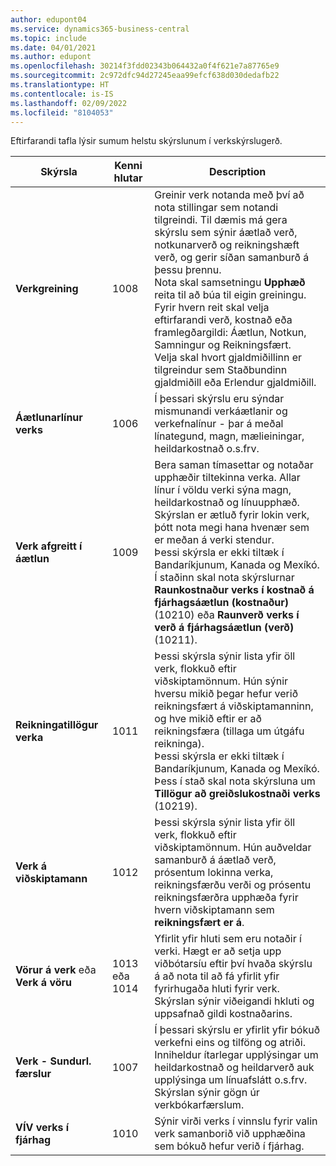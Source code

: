 ```yaml
---
author: edupont04
ms.service: dynamics365-business-central
ms.topic: include
ms.date: 04/01/2021
ms.author: edupont
ms.openlocfilehash: 30214f3fdd02343b064432a0f4f621e7a87765e9
ms.sourcegitcommit: 2c972dfc94d27245eaa99efcf638d030dedafb22
ms.translationtype: HT
ms.contentlocale: is-IS
ms.lasthandoff: 02/09/2022
ms.locfileid: "8104053"
---
```

Eftirfarandi tafla lýsir sumum helstu skýrslunum í verkskýrslugerð.

|Skýrsla |Kenni hlutar|Description  |
|---------|---------|---------|
|**Verkgreining**|1008|Greinir verk notanda með því að nota stillingar sem notandi tilgreindi. Til dæmis má gera skýrslu sem sýnir áætlað verð, notkunarverð og reikningshæft verð, og gerir síðan samanburð á þessu þrennu.<br>Nota skal samsetningu **Upphæð** reita til að búa til eigin greiningu. Fyrir hvern reit skal velja eftirfarandi verð, kostnað eða framlegðargildi: Áætlun, Notkun, Samningur og Reikningsfært. <br>Velja skal hvort gjaldmiðillinn er tilgreindur sem Staðbundinn gjaldmiðill eða Erlendur gjaldmiðill. |
|**Áætlunarlínur verks**|1006|Í þessari skýrslu eru sýndar mismunandi verkáætlanir og verkefnalínur - þar á meðal línategund, magn, mælieiningar, heildarkostnað o.s.frv.|
|**Verk afgreitt í áætlun**|1009|Bera saman tímasettar og notaðar upphæðir tiltekinna verka. Allar línur í völdu verki sýna magn, heildarkostnað og línuupphæð. <br>Skýrslan er ætluð fyrir lokin verk, þótt nota megi hana hvenær sem er meðan á verki stendur.<br>Þessi skýrsla er ekki tiltæk í Bandaríkjunum, Kanada og Mexíkó. Í staðinn skal nota skýrslurnar **Raunkostnaður verks í kostnað á fjárhagsáætlun (kostnaður)** (10210) eða **Raunverð verks í verð á fjárhagsáætlun (verð)** (10211).|
|**Reikningatillögur verka**|1011|Þessi skýrsla sýnir lista yfir öll verk, flokkuð eftir viðskiptamönnum. Hún sýnir hversu mikið þegar hefur verið reikningsfært á viðskiptamanninn, og hve mikið eftir er að reikningsfæra (tillaga um útgáfu reikninga). <br>Þessi skýrsla er ekki tiltæk í Bandaríkjunum, Kanada og Mexíkó. Þess í stað skal nota skýrsluna um **Tillögur að greiðslukostnaði verks** (10219).|
|**Verk á viðskiptamann**|1012|Þessi skýrsla sýnir lista yfir öll verk, flokkuð eftir viðskiptamönnum. Hún auðveldar samanburð á áætlað verð, prósentum lokinna verka, reikningsfærðu verði og prósentu reikningsfærðra upphæða fyrir hvern viðskiptamann sem **reikningsfært er á**.|
|**Vörur á verk** eða **Verk á vöru**|1013 eða 1014|Yfirlit yfir hluti sem eru notaðir í verki. Hægt er að setja upp viðbótarsíu eftir því hvaða skýrslu á að nota til að fá yfirlit yfir fyrirhugaða hluti fyrir verk. Skýrslan sýnir viðeigandi hkluti og uppsafnað gildi kostnaðarins.|
|**Verk - Sundurl. færslur**|1007|Í þessari skýrslu er yfirlit yfir bókuð verkefni eins og tilföng og atriði. Inniheldur ítarlegar upplýsingar um heildarkostnað og heildarverð auk upplýsinga um línuafslátt o.s.frv. Skýrslan sýnir gögn úr verkbókarfærslum.|
|**VÍV verks í fjárhag**|1010|Sýnir virði verks í vinnslu fyrir valin verk samanborið við upphæðina sem bókuð hefur verið í fjárhag.|